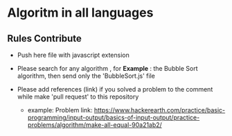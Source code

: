 # Algoritm in all languages
## Rules Contribute

- Push here file with javascript extension

- Please search for any algorithm , for **Example** : the Bubble Sort algorithm, then send only the 'BubbleSort.js' file

- Please add references (link) if you solved a problem to the comment while make 'pull request' to this repository
  - example: Problem link: https://www.hackerearth.com/practice/basic-programming/input-output/basics-of-input-output/practice-problems/algorithm/make-all-equal-90a21ab2/